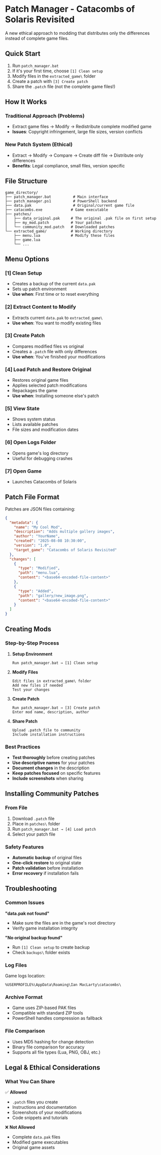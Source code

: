 # Patch Manager - Catacombs of Solaris Revisited

A new ethical approach to modding that distributes only the differences instead of complete game files.

## Quick Start

1. Run `patch_manager.bat`
2. If it's your first time, choose `[1] Clean setup`
3. Modify files in the `extracted_game\` folder
4. Create a patch with `[3] Create patch`
5. Share the `.patch` file (not the complete game files!)

## How It Works

### Traditional Approach (Problems)
- Extract game files → Modify → Redistribute complete modified game
- **Issues**: Copyright infringement, large file sizes, version conflicts

### New Patch System (Ethical)
- Extract → Modify → Compare → Create diff file → Distribute only differences
- **Benefits**: Legal compliance, small files, version specific

## File Structure

```
game_directory/
├── patch_manager.bat          # Main interface
├── patch_manager.ps1          # PowerShell backend
├── data.pak                   # Original/current game file
├── catacombs.exe             # Game executable
├── patches/
│   ├── data_original.pak     # The original .pak file on first setup
│   ├── my_mod.patch          # Your patches
│   └── community_mod.patch   # Downloaded patches
└── extracted_game/           # Working directory
    ├── menu.lua              # Modify these files
    ├── game.lua
    └── ...
```

## Menu Options

### [1] Clean Setup
- Creates a backup of the current `data.pak`
- Sets up patch environment
- **Use when**: First time or to reset everything

### [2] Extract Content to Modify
- Extracts current `data.pak` to `extracted_game\`
- **Use when**: You want to modify existing files

### [3] Create Patch
- Compares modified files vs original
- Creates a `.patch` file with only differences
- **Use when**: You've finished your modifications

### [4] Load Patch and Restore Original
- Restores original game files
- Applies selected patch modifications
- Repackages the game
- **Use when**: Installing someone else's patch

### [5] View State
- Shows system status
- Lists available patches
- File sizes and modification dates

### [6] Open Logs Folder
- Opens game's log directory
- Useful for debugging crashes

### [7] Open Game
- Launches Catacombs of Solaris

## Patch File Format

Patches are JSON files containing:

```json
{
  "metadata": {
    "name": "My Cool Mod",
    "description": "Adds multiple gallery images",
    "author": "YourName",
    "created": "2025-08-08 10:30:00",
    "version": "1.0",
    "target_game": "Catacombs of Solaris Revisited"
  },
  "changes": [
    {
      "type": "Modified",
      "path": "menu.lua",
      "content": "<base64-encoded-file-content>"
    },
    {
      "type": "Added", 
      "path": "gallery/new_image.png",
      "content": "<base64-encoded-file-content>"
    }
  ]
}
```

## Creating Mods

### Step-by-Step Process

1. **Setup Environment**
   ```
   Run patch_manager.bat → [1] Clean setup
   ```

2. **Modify Files**
   ```
   Edit files in extracted_game\ folder
   Add new files if needed
   Test your changes
   ```

3. **Create Patch**
   ```
   Run patch_manager.bat → [3] Create patch
   Enter mod name, description, author
   ```

4. **Share Patch**
   ```
   Upload .patch file to community
   Include installation instructions
   ```

### Best Practices

- **Test thoroughly** before creating patches
- **Use descriptive names** for your patches
- **Document changes** in the description
- **Keep patches focused** on specific features
- **Include screenshots** when sharing

## Installing Community Patches

### From File

1. Download `.patch` file
2. Place in `patches\` folder
3. Run `patch_manager.bat → [4] Load patch`
4. Select your patch file

### Safety Features

- **Automatic backup** of original files
- **One-click restore** to original state
- **Patch validation** before installation
- **Error recovery** if installation fails

## Troubleshooting

### Common Issues

**"data.pak not found"**
- Make sure the files are in the game's root directory
- Verify game installation integrity

**"No original backup found"**
- Run `[1] Clean setup` to create backup
- Check `backups\` folder exists

### Log Files

Game logs location:
```
%USERPROFILE%\AppData\Roaming\Ian MacLarty\catacombs\
```

### Archive Format

- Game uses ZIP-based PAK files
- Compatible with standard ZIP tools
- PowerShell handles compression as fallback

### File Comparison

- Uses MD5 hashing for change detection
- Binary file comparison for accuracy
- Supports all file types (Lua, PNG, OBJ, etc.)

## Legal & Ethical Considerations

### What You Can Share

✅ **Allowed**
- `.patch` files you create
- Instructions and documentation
- Screenshots of your modifications
- Code snippets and tutorials

❌ **Not Allowed**
- Complete `data.pak` files
- Modified game executables
- Original game assets